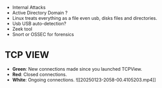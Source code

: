 - Internal Attacks
- Active Directory Domain ?
- Linux treats everything as a file even usb, disks files and directories.
- Usb USB auto-detection?
- Zeek tool
- Snort or OSSEC for forensics
# TCP VIEW
- **Green**: New connections made since you launched TCPView.
- **Red**: Closed connections.
- **White**: Ongoing connections.
![[20250123-2058-00.4105203.mp4]]


